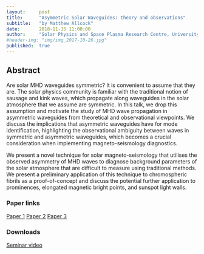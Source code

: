 ```yaml
---
layout:     post
title:      "Asymmetric Solar Waveguides: theory and observations"
subtitle:   "by Matthew Allcock"
date:       2018-11-15 11:00:00
author:     "Solar Physics and Space Plasma Research Centre, University of Sheffield"
#header-img: "img/img_2017-10-26.jpg"
published:  true
---
```


## Abstract
Are solar MHD waveguides symmetric? It is convenient to assume
that they are. The solar physics community is familiar with the traditional
notion of sausage and kink waves, which propagate along waveguides in the
solar atmosphere that we assume are symmetric. In this talk, we drop this
assumption and motivate the study of MHD wave propagation in asymmetric
waveguides from theoretical and observational viewpoints. We discuss the
implications that asymmetric waveguides have for mode identification,
highlighting the observational ambiguity between waves in symmetric and
asymmetric waveguides, which becomes a crucial consideration when
implementing magneto-seismology diagnostics.

We present a novel technique for solar magneto-seismology that utilises
the observed asymmetry of MHD waves to diagnose background parameters of
the solar atmosphere that are difficult to measure using traditional
methods. We present a preliminary application of this technique to
chromospheric fibrils as a proof-of-concept and discuss the potential
further application to prominences, elongated magnetic bright points, and
sunspot light walls.

### Paper links

[Paper 1](http://adsabs.harvard.edu/abs/2017SoPh..292...35A)
[Paper 2](http://adsabs.harvard.edu/abs/2018ApJ...853..136K)
[Paper 3](http://adsabs.harvard.edu/abs/2018ApJ...855...90A)

### Downloads

[Seminar video](../../../../videos/2018-11-25-Allcock.mp4)
